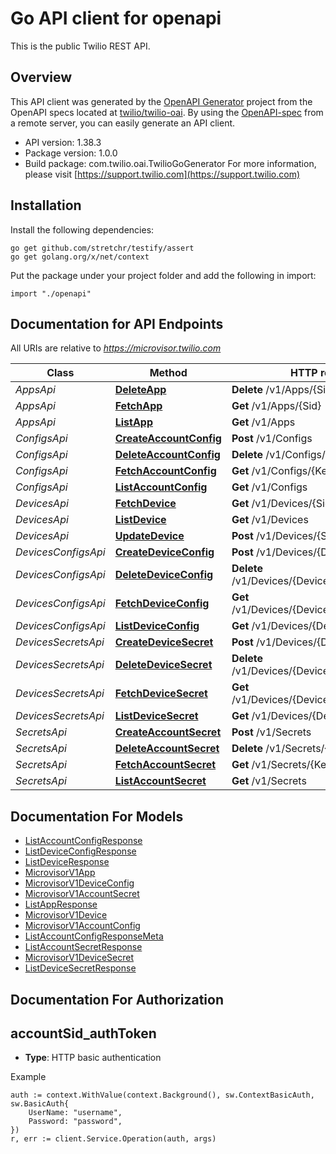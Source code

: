 # Go API client for openapi

This is the public Twilio REST API.

## Overview
This API client was generated by the [OpenAPI Generator](https://openapi-generator.tech) project from the OpenAPI specs located at [twilio/twilio-oai](https://github.com/twilio/twilio-oai/tree/main/spec).  By using the [OpenAPI-spec](https://www.openapis.org/) from a remote server, you can easily generate an API client.

- API version: 1.38.3
- Package version: 1.0.0
- Build package: com.twilio.oai.TwilioGoGenerator
For more information, please visit [https://support.twilio.com](https://support.twilio.com)

## Installation

Install the following dependencies:

```shell
go get github.com/stretchr/testify/assert
go get golang.org/x/net/context
```

Put the package under your project folder and add the following in import:

```golang
import "./openapi"
```

## Documentation for API Endpoints

All URIs are relative to *https://microvisor.twilio.com*

Class | Method | HTTP request | Description
------------ | ------------- | ------------- | -------------
*AppsApi* | [**DeleteApp**](docs/AppsApi.md#deleteapp) | **Delete** /v1/Apps/{Sid} | 
*AppsApi* | [**FetchApp**](docs/AppsApi.md#fetchapp) | **Get** /v1/Apps/{Sid} | 
*AppsApi* | [**ListApp**](docs/AppsApi.md#listapp) | **Get** /v1/Apps | 
*ConfigsApi* | [**CreateAccountConfig**](docs/ConfigsApi.md#createaccountconfig) | **Post** /v1/Configs | 
*ConfigsApi* | [**DeleteAccountConfig**](docs/ConfigsApi.md#deleteaccountconfig) | **Delete** /v1/Configs/{Key} | 
*ConfigsApi* | [**FetchAccountConfig**](docs/ConfigsApi.md#fetchaccountconfig) | **Get** /v1/Configs/{Key} | 
*ConfigsApi* | [**ListAccountConfig**](docs/ConfigsApi.md#listaccountconfig) | **Get** /v1/Configs | 
*DevicesApi* | [**FetchDevice**](docs/DevicesApi.md#fetchdevice) | **Get** /v1/Devices/{Sid} | 
*DevicesApi* | [**ListDevice**](docs/DevicesApi.md#listdevice) | **Get** /v1/Devices | 
*DevicesApi* | [**UpdateDevice**](docs/DevicesApi.md#updatedevice) | **Post** /v1/Devices/{Sid} | 
*DevicesConfigsApi* | [**CreateDeviceConfig**](docs/DevicesConfigsApi.md#createdeviceconfig) | **Post** /v1/Devices/{DeviceSid}/Configs | 
*DevicesConfigsApi* | [**DeleteDeviceConfig**](docs/DevicesConfigsApi.md#deletedeviceconfig) | **Delete** /v1/Devices/{DeviceSid}/Configs/{Key} | 
*DevicesConfigsApi* | [**FetchDeviceConfig**](docs/DevicesConfigsApi.md#fetchdeviceconfig) | **Get** /v1/Devices/{DeviceSid}/Configs/{Key} | 
*DevicesConfigsApi* | [**ListDeviceConfig**](docs/DevicesConfigsApi.md#listdeviceconfig) | **Get** /v1/Devices/{DeviceSid}/Configs | 
*DevicesSecretsApi* | [**CreateDeviceSecret**](docs/DevicesSecretsApi.md#createdevicesecret) | **Post** /v1/Devices/{DeviceSid}/Secrets | 
*DevicesSecretsApi* | [**DeleteDeviceSecret**](docs/DevicesSecretsApi.md#deletedevicesecret) | **Delete** /v1/Devices/{DeviceSid}/Secrets/{Key} | 
*DevicesSecretsApi* | [**FetchDeviceSecret**](docs/DevicesSecretsApi.md#fetchdevicesecret) | **Get** /v1/Devices/{DeviceSid}/Secrets/{Key} | 
*DevicesSecretsApi* | [**ListDeviceSecret**](docs/DevicesSecretsApi.md#listdevicesecret) | **Get** /v1/Devices/{DeviceSid}/Secrets | 
*SecretsApi* | [**CreateAccountSecret**](docs/SecretsApi.md#createaccountsecret) | **Post** /v1/Secrets | 
*SecretsApi* | [**DeleteAccountSecret**](docs/SecretsApi.md#deleteaccountsecret) | **Delete** /v1/Secrets/{Key} | 
*SecretsApi* | [**FetchAccountSecret**](docs/SecretsApi.md#fetchaccountsecret) | **Get** /v1/Secrets/{Key} | 
*SecretsApi* | [**ListAccountSecret**](docs/SecretsApi.md#listaccountsecret) | **Get** /v1/Secrets | 


## Documentation For Models

 - [ListAccountConfigResponse](docs/ListAccountConfigResponse.md)
 - [ListDeviceConfigResponse](docs/ListDeviceConfigResponse.md)
 - [ListDeviceResponse](docs/ListDeviceResponse.md)
 - [MicrovisorV1App](docs/MicrovisorV1App.md)
 - [MicrovisorV1DeviceConfig](docs/MicrovisorV1DeviceConfig.md)
 - [MicrovisorV1AccountSecret](docs/MicrovisorV1AccountSecret.md)
 - [ListAppResponse](docs/ListAppResponse.md)
 - [MicrovisorV1Device](docs/MicrovisorV1Device.md)
 - [MicrovisorV1AccountConfig](docs/MicrovisorV1AccountConfig.md)
 - [ListAccountConfigResponseMeta](docs/ListAccountConfigResponseMeta.md)
 - [ListAccountSecretResponse](docs/ListAccountSecretResponse.md)
 - [MicrovisorV1DeviceSecret](docs/MicrovisorV1DeviceSecret.md)
 - [ListDeviceSecretResponse](docs/ListDeviceSecretResponse.md)


## Documentation For Authorization



## accountSid_authToken

- **Type**: HTTP basic authentication

Example

```golang
auth := context.WithValue(context.Background(), sw.ContextBasicAuth, sw.BasicAuth{
    UserName: "username",
    Password: "password",
})
r, err := client.Service.Operation(auth, args)
```

